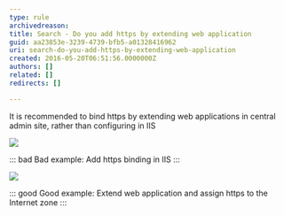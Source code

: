 ```yaml
---
type: rule
archivedreason: 
title: Search - Do you add https by extending web application
guid: aa23853e-3239-4739-bfb5-a01328416962
uri: search-do-you-add-https-by-extending-web-application
created: 2016-05-20T06:51:56.0000000Z
authors: []
related: []
redirects: []

---
```


It is recommended to bind https by extending web applications in central admin site, rather than configuring in IIS

<!--endintro-->

![](configurationInIIS.jpg)

::: bad
Bad example: Add https binding in IIS
:::


![](extendwebapplication.jpg)

::: good
Good example: Extend web application and assign https to the Internet zone
:::
